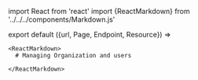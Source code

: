 import React from 'react'
import {ReactMarkdown} from '../../../components/Markdown.js'

export default ({url, Page, Endpoint, Resource}) =>
  <Page url={url} name="Managing Users and Access Policies" hidden={true}>

    <ReactMarkdown>
      # Managing Organization and users

    </ReactMarkdown>

  </Page>
